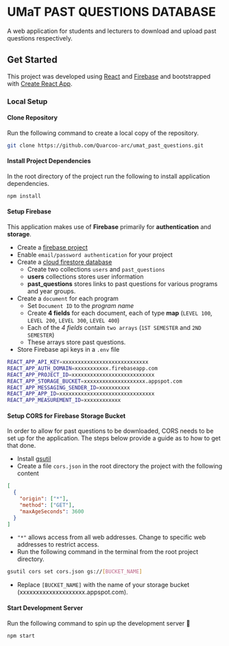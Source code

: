 # UMaT PAST QUESTIONS DATABASE

A web application for students and lecturers to download and upload past questions respectively.

## Get Started

This project was developed using [React](https://react.dev/) and [Firebase](https://firebase.google.com/) and bootstrapped with [Create React App](https://github.com/facebook/create-react-app).

### Local Setup

#### Clone Repository

Run the following command to create a local copy of the repository.

```bash
git clone https://github.com/Quarcoo-arc/umat_past_questions.git
```

#### Install Project Dependencies

In the root directory of the project run the following to install application dependencies.

```bash
npm install
```

#### Setup Firebase

This application makes use of **Firebase** primarily for **authentication** and **storage**.

- Create a [firebase project](https://firebase.google.com/docs/web/setup)
- Enable `email/password authentication` for your project
- Create a [cloud firestore database](https://firebase.google.com/docs/firestore/quickstart#create)
  - Create two collections `users` and `past_questions`
  - **users** collections stores user information
  - **past_questions** stores links to past questions for various programs and year groups.
- Create a `document` for each program
  - Set `Document ID` to the _program name_
  - Create **4 fields** for each document, each of type **map**
    (`LEVEL 100`, `LEVEL 200`, `LEVEL 300`, `LEVEL 400`)
  - Each of the _4 fields_ contain `two arrays` (`1ST SEMESTER` and `2ND SEMESTER`)
  - These arrays store past questions.
- Store Firebase api keys in a `.env` file

```bash
REACT_APP_API_KEY=xxxxxxxxxxxxxxxxxxxxxxxxxxxx
REACT_APP_AUTH_DOMAIN=xxxxxxxxxxx.firebaseapp.com
REACT_APP_PROJECT_ID=xxxxxxxxxxxxxxxxxxxxxxxxxxx
REACT_APP_STORAGE_BUCKET=xxxxxxxxxxxxxxxxxxxx.appspot.com
REACT_APP_MESSAGING_SENDER_ID=xxxxxxxxxx
REACT_APP_APP_ID=xxxxxxxxxxxxxxxxxxxxxxxxxxxxxxx
REACT_APP_MEASUREMENT_ID=xxxxxxxxxxxx
```

#### Setup CORS for Firebase Storage Bucket

In order to allow for past questions to be downloaded, CORS needs to be set up for the application.
The steps below provide a guide as to how to get that done.

- Install [gsutil](https://cloud.google.com/storage/docs/gsutil_install)
- Create a file `cors.json` in the root directory the project with the following content

```json
[
  {
    "origin": ["*"],
    "method": ["GET"],
    "maxAgeSeconds": 3600
  }
]
```

- `"*"` allows access from all web addresses.
  Change to specific web addresses to restrict access.
- Run the following command in the terminal from the root project directory.

```bash
gsutil cors set cors.json gs://[BUCKET_NAME]
```

- Replace `[BUCKET_NAME]` with the name of your storage bucket (xxxxxxxxxxxxxxxxxxxx.appspot.com).

#### Start Development Server

Run the following command to spin up the development server 🚀

```bash
npm start
```
